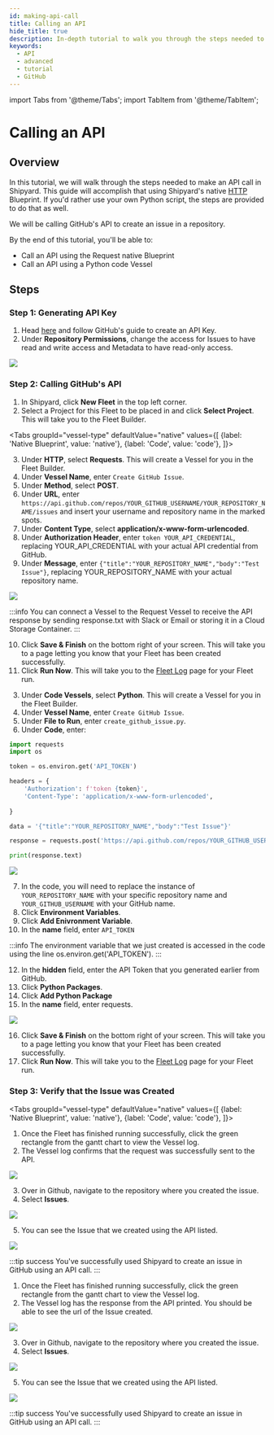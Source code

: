 ```yaml
---
id: making-api-call
title: Calling an API
hide_title: true
description: In-depth tutorial to walk you through the steps needed to call an API.
keywords:
  - API
  - advanced
  - tutorial
  - GitHub
---
```


import Tabs from '@theme/Tabs';
import TabItem from '@theme/TabItem';

# Calling an API

## Overview

In this tutorial, we will walk through the steps needed to make an API call in Shipyard. This guide will accomplish that using Shipyard's native [HTTP](../blueprint-library/http/http-requests.md) Blueprint. If you'd rather use your own Python script, the steps are provided to do that as well.

We will be calling GitHub's API to create an issue in a repository. 

By the end of this tutorial, you'll be able to: 

- Call an API using the Request native Blueprint
- Call an API using a Python code Vessel

## Steps

### Step 1: Generating API Key

1. Head [here](https://docs.github.com/en/authentication/keeping-your-account-and-data-secure/creating-a-personal-access-token) and follow GitHub's guide to create an API Key.
2. Under **Repository Permissions**, change the access for Issues to have read and write access and Metadata to have read-only access.

![](../.gitbook/assets/shipyard_2022_12_12_13_32_39.png)

### Step 2: Calling GitHub's API

1. In Shipyard, click **New Fleet** in the top left corner.
2. Select a Project for this Fleet to be placed in and click **Select Project**. This will take you to the Fleet Builder.

<Tabs
groupId="vessel-type"
defaultValue="native"
values={[
{label: 'Native Blueprint', value: 'native'},
{label: 'Code', value: 'code'},
]}>
<TabItem value="native">

3. Under **HTTP**, select **Requests**. This will create a Vessel for you in the Fleet Builder.
4. Under **Vessel Name**, enter `Create GitHub Issue`.
5. Under **Method**, select **POST**.
6. Under **URL**, enter `https://api.github.com/repos/YOUR_GITHUB_USERNAME/YOUR_REPOSITORY_NAME/issues` and insert your username and repository name in the marked spots.
7. Under **Content Type**, select **application/x-www-form-urlencoded**.
8. Under **Authorization Header**, enter `token YOUR_API_CREDENTIAL`, replacing YOUR_API_CREDENTIAL with your actual API credential from GitHub.
9. Under **Message**, enter `{"title":"YOUR_REPOSITORY_NAME","body":"Test Issue"}`, replacing YOUR_REPOSITORY_NAME with your actual repository name.

![](../.gitbook/assets/shipyard_2022_12_13_09_51_19.png)

:::info
You can connect a Vessel to the Request Vessel to receive the API response by sending response.txt with Slack or Email or storing it in a Cloud Storage Container. 
:::

10. Click **Save & Finish** on the bottom right of your screen. This will take you to a page letting you know that your Fleet has been created successfully. 
11. Click **Run Now**. This will take you to the [Fleet Log](../reference/logs/fleet-logs.md) page for your Fleet run.

</TabItem>

<TabItem value="code">

3. Under **Code Vessels**, select **Python**. This will create a Vessel for you in the Fleet Builder.
4. Under **Vessel Name**, enter `Create GitHub Issue`.
5. Under **File to Run**, enter `create_github_issue.py`.
6. Under **Code**, enter:

```python
import requests
import os

token = os.environ.get('API_TOKEN')

headers = {
    'Authorization': f'token {token}',
    'Content-Type': 'application/x-www-form-urlencoded',
    
}

data = '{"title":"YOUR_REPOSITORY_NAME","body":"Test Issue"}'

response = requests.post('https://api.github.com/repos/YOUR_GITHUB_USERNAME/YOUR_REPOSITORY_NAME/issues', headers=headers, data=data)

print(response.text)
```
![](../.gitbook/assets/shipyard_2022_12_12_14_50_12.png)

7. In the code, you will need to replace the instance of `YOUR_REPOSITORY_NAME` with your specific repository name and `YOUR_GITHUB_USERNAME` with your GitHub name.
8. Click **Environment Variables**.
9.  Click **Add Enivronment Variable**.
10. In the **name** field, enter `API_TOKEN`

:::info
The environment variable that we just created is accessed in the code using the line os.environ.get('API_TOKEN').
:::

12. In the **hidden** field, enter the API Token that you generated earlier from GitHub.
13. Click **Python Packages**.
14. Click **Add Python Package**
15. In the **name** field, enter requests.
    
![](../.gitbook/assets/shipyard_2022_12_12_14_57_51.png)

16. Click **Save & Finish** on the bottom right of your screen. This will take you to a page letting you know that your Fleet has been created successfully. 
17. Click **Run Now**. This will take you to the [Fleet Log](../reference/logs/fleet-logs.md) page for your Fleet run.

</TabItem>
</Tabs>

### Step 3: Verify that the Issue was Created

<Tabs
groupId="vessel-type"
defaultValue="native"
values={[
{label: 'Native Blueprint', value: 'native'},
{label: 'Code', value: 'code'},
]}>
<TabItem value="native">

1. Once the Fleet has finished running successfully, click the green rectangle from the gantt chart to view the Vessel log.
2. The Vessel log confirms that the request was successfully sent to the API.

![](../.gitbook/assets/shipyard_2022_12_13_09_56_48.png)

3. Over in Github, navigate to the repository where you created the issue.
4. Select **Issues**.

![](../.gitbook/assets/shipyard_2022_12_12_15_18_09.png)

5. You can see the Issue that we created using the API listed.

![](../.gitbook/assets/shipyard_2022_12_12_15_19_00.png)

:::tip success
You've successfully used Shipyard to create an issue in GitHub using an API call.
:::
</TabItem>

<TabItem value="code">

1. Once the Fleet has finished running successfully, click the green rectangle from the gantt chart to view the Vessel log.
2. The Vessel log has the response from the API printed. You should be able to see the url of the Issue created.

![](../.gitbook/assets/shipyard_2022_12_12_15_16_09.png)

3. Over in Github, navigate to the repository where you created the issue. 
4. Select **Issues**.

![](../.gitbook/assets/shipyard_2022_12_12_15_18_09.png)

5. You can see the Issue that we created using the API listed.

![](../.gitbook/assets/shipyard_2022_12_12_15_19_00.png)

:::tip success
You've successfully used Shipyard to create an issue in GitHub using an API call.
:::
</TabItem>
</Tabs>

